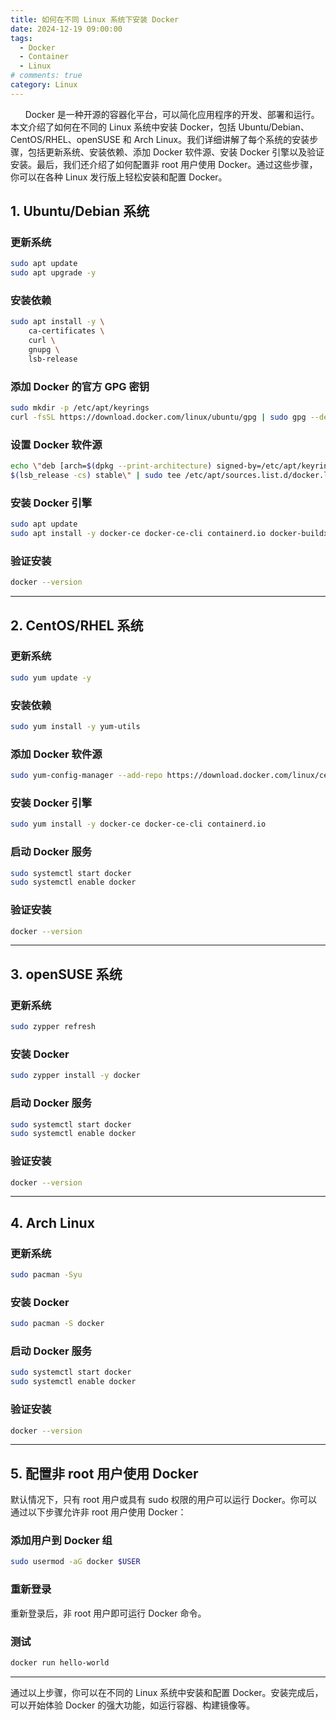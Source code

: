 ```yaml
---
title: 如何在不同 Linux 系统下安装 Docker
date: 2024-12-19 09:00:00
tags:
  - Docker
  - Container
  - Linux
# comments: true
category: Linux
---
```


&nbsp;&nbsp;&nbsp;&nbsp;&nbsp;&nbsp;Docker 是一种开源的容器化平台，可以简化应用程序的开发、部署和运行。本文介绍了如何在不同的 Linux 系统中安装 Docker，包括 Ubuntu/Debian、CentOS/RHEL、openSUSE 和 Arch Linux。我们详细讲解了每个系统的安装步骤，包括更新系统、安装依赖、添加 Docker 软件源、安装 Docker 引擎以及验证安装。最后，我们还介绍了如何配置非 root 用户使用 Docker。通过这些步骤，你可以在各种 Linux 发行版上轻松安装和配置 Docker。

<!-- more -->

## 1. Ubuntu/Debian 系统

### 更新系统
```bash
sudo apt update
sudo apt upgrade -y
```

### 安装依赖
```bash
sudo apt install -y \
    ca-certificates \
    curl \
    gnupg \
    lsb-release
```

### 添加 Docker 的官方 GPG 密钥
```bash
sudo mkdir -p /etc/apt/keyrings
curl -fsSL https://download.docker.com/linux/ubuntu/gpg | sudo gpg --dearmor -o /etc/apt/keyrings/docker.gpg
```

### 设置 Docker 软件源
```bash
echo \"deb [arch=$(dpkg --print-architecture) signed-by=/etc/apt/keyrings/docker.gpg] https://download.docker.com/linux/ubuntu \
$(lsb_release -cs) stable\" | sudo tee /etc/apt/sources.list.d/docker.list > /dev/null
```

### 安装 Docker 引擎
```bash
sudo apt update
sudo apt install -y docker-ce docker-ce-cli containerd.io docker-buildx-plugin docker-compose-plugin
```

### 验证安装
```bash
docker --version
```

---

## 2. CentOS/RHEL 系统

### 更新系统
```bash
sudo yum update -y
```

### 安装依赖
```bash
sudo yum install -y yum-utils
```

### 添加 Docker 软件源
```bash
sudo yum-config-manager --add-repo https://download.docker.com/linux/centos/docker-ce.repo
```

### 安装 Docker 引擎
```bash
sudo yum install -y docker-ce docker-ce-cli containerd.io
```

### 启动 Docker 服务
```bash
sudo systemctl start docker
sudo systemctl enable docker
```

### 验证安装
```bash
docker --version
```

---

## 3. openSUSE 系统

### 更新系统
```bash
sudo zypper refresh
```

### 安装 Docker
```bash
sudo zypper install -y docker
```

### 启动 Docker 服务
```bash
sudo systemctl start docker
sudo systemctl enable docker
```

### 验证安装
```bash
docker --version
```

---

## 4. Arch Linux

### 更新系统
```bash
sudo pacman -Syu
```

### 安装 Docker
```bash
sudo pacman -S docker
```

### 启动 Docker 服务
```bash
sudo systemctl start docker
sudo systemctl enable docker
```

### 验证安装
```bash
docker --version
```

---

## 5. 配置非 root 用户使用 Docker

默认情况下，只有 root 用户或具有 sudo 权限的用户可以运行 Docker。你可以通过以下步骤允许非 root 用户使用 Docker：

### 添加用户到 Docker 组
```bash
sudo usermod -aG docker $USER
```

### 重新登录
重新登录后，非 root 用户即可运行 Docker 命令。

### 测试
```bash
docker run hello-world
```

---

通过以上步骤，你可以在不同的 Linux 系统中安装和配置 Docker。安装完成后，可以开始体验 Docker 的强大功能，如运行容器、构建镜像等。

